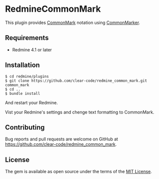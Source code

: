 # RedmineCommonMark

This plugin provides [CommonMark](https://commonmark.org/) notation using [CommonMarker](https://github.com/gjtorikian/commonmarker).

## Requirements

* Redmine 4.1 or later

## Installation

```console
$ cd redmine/plugins
$ git clone https://github.com/clear-code/redmine_common_mark.git common_mark
$ cd ..
$ bundle install
```

And restart your Redmine.

Vist your Redmine's settings and chenge text formatting to CommonMark.

## Contributing

Bug reports and pull requests are welcome on GitHub at https://github.com/clear-code/redmine_common_mark.

## License

The gem is available as open source under the terms of the [MIT License](https://opensource.org/licenses/MIT).
